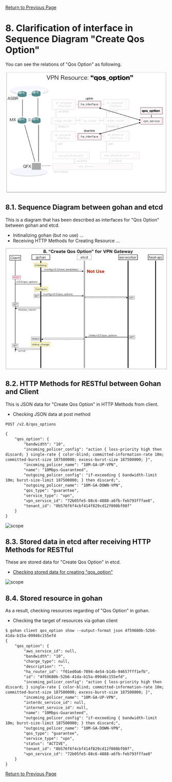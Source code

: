 [Return to Previous Page](00_vpn_gateway.md)

# 8. Clarification of interface in Sequence Diagram "Create Qos Option"
You can see the relations of "Qos Option" as following.

![Qos Option](resource/gohan_investigate_for_vpngw.009.png)

## 8.1. Sequence Diagram between gohan and etcd
This is a diagram that has been described as interfaces for "Qos Option" between gohan and etcd.

* Initinalizing gohan (but no use) ...
* Receiving HTTP Methods for Creating Resource ...

![Create Qos Option](diag/ESI_Sequence_Diagram_for_VPN_Gateway.014.png)


## 8.2. HTTP Methods for RESTful between Gohan and Client
This is JSON data for "Create Qos Option" in HTTP Methods from client.

* Checking JSON data at post method
```
POST /v2.0/qos_options
```
```
{
    "qos_option": {
        "bandwidth": "10",
        "incoming_policer_config": "action { loss-priority high then discard; } single-rate { color-blind; committed-information-rate 10m; committed-burst-size 187500000; excess-burst-size 187500000; }",
        "incoming_policer_name": "10M-GA-UP-VPN",
        "name": "10Mbps-Guaranteed",
        "outgoing_policer_config": "if-exceeding { bandwidth-limit 10m; burst-size-limit 187500000; } then discard;",
        "outgoing_policer_name": "10M-GA-DOWN-VPN",
        "qos_type": "guarantee",
        "service_type": "vpn",
        "vpn_service_id": "72b05fe5-88c6-4888-a6fb-feb793fffae8",
        "tenant_id": "0b576f6f4cbf414f829cd12f008bf08f"
    }
}
```
![scope](../images/esi_interface.004.png)


## 8.3. Stored data in etcd after receiving HTTP Methods for RESTful
These are stored data for "Create Qos Option" in etcd.

* [Checking stored data for creating "qos_option"](stored_in_etcd/CreateQosOption_01.md)

![scope](../images/esi_interface.005.png)


## 8.4. Stored resource in gohan
As a result, checking resources regarding of "Qos Option" in gohan.

* Checking the target of resources via gohan client
```
$ gohan client qos_option show --output-format json 4f59680b-52b6-41da-b15a-09946c155efd
{
    "qos_option": {
        "aws_service_id": null,
        "bandwidth": "10",
        "charge_type": null,
        "description": "",
        "ha_router_id": "f01ed0a6-7094-4e54-b14b-94657fff1efb",
        "id": "4f59680b-52b6-41da-b15a-09946c155efd",
        "incoming_policer_config": "action { loss-priority high then discard; } single-rate { color-blind; committed-information-rate 10m; committed-burst-size 187500000; excess-burst-size 187500000; }",
        "incoming_policer_name": "10M-GA-UP-VPN",
        "interdc_service_id": null,
        "internet_service_id": null,
        "name": "10Mbps-Guaranteed",
        "outgoing_policer_config": "if-exceeding { bandwidth-limit 10m; burst-size-limit 187500000; } then discard;",
        "outgoing_policer_name": "10M-GA-DOWN-VPN",
        "qos_type": "guarantee",
        "service_type": "vpn",
        "status": "ACTIVE",
        "tenant_id": "0b576f6f4cbf414f829cd12f008bf08f",
        "vpn_service_id": "72b05fe5-88c6-4888-a6fb-feb793fffae8"
    }
}
```

[Return to Previous Page](00_vpn_gateway.md)
